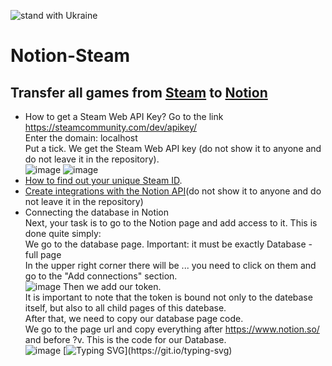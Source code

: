 ![stand with Ukraine](https://img.shields.io/badge/stand_with-ukraine-ffd700.svg?labelColor=0057b7)
# Notion-Steam
## Transfer all games from [Steam](https://store.steampowered.com/) to [Notion](https://www.notion.so) ##
+ How to get a Steam Web API Key?
Go to the link https://steamcommunity.com/dev/apikey/  
Enter the domain: localhost  
Put a tick. We get the Steam Web API key (do not show it to anyone and do not leave it in the repository).  
![image](https://user-images.githubusercontent.com/78640105/227802506-2349e068-6e7f-4594-84cc-fa3d17b23d69.png)
![image](https://user-images.githubusercontent.com/78640105/227804345-87631570-7ebf-4ad8-a859-603cb4d7609b.png)
+ [How to find out your unique Steam ID](https://help.steampowered.com/en/faqs/view/2816-BE67-5B69-0FEC).  
+ [Create integrations with the Notion API](https://www.notion.so/help/create-integrations-with-the-notion-api)(do not show it to anyone and do not leave it in the repository)  
+ Connecting the database in Notion  
Next, your task is to go to the Notion page and add access to it. This is done quite simply:  
We go to the database page. Important: it must be exactly Database - full page  
In the upper right corner there will be ... you need to click on them and go to the "Add connections" section.  
![image](https://user-images.githubusercontent.com/78640105/227806417-aacbeb58-c878-447f-9d90-8f2c5063c59a.png)
Then we add our token.  
It is important to note that the token is bound not only to the datebase itself, but also to all child pages of this datebase.  
After that, we need to copy our database page code.  
We go to the page url and copy everything after https://www.notion.so/ and before ?v. This is the code for our Database.  
![image](https://user-images.githubusercontent.com/78640105/227806467-c09e7995-7a2b-44c6-8ba9-9ce78be646ed.png)
[![Typing SVG](https://readme-typing-svg.herokuapp.com?color=2c4f9b&lines=Wish+you+good+luck!)](https://git.io/typing-svg)
